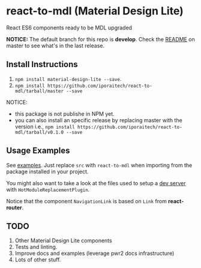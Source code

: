 # react-to-mdl (Material Design Lite)

React ES6 components ready to be MDL upgraded

**NOTICE:** The default branch for this repo is **develop**. Check the
[README](https://github.com/iporaitech/pwr2-docker/blob/master/README.md) on
master to see what's in the last release.

## Install Instructions

1. `npm install material-design-lite --save`.
2. `npm install https://github.com/iporaitech/react-to-mdl/tarball/master --save`

NOTICE:
* this package is not publishe in NPM yet.
* you can also install an specific release by replacing master with the version
i.e., `npm install https://github.com/iporaitech/react-to-mdl/tarball/v0.1.0 --save`

## Usage Examples

See [examples](examples). Just replace `src` with `react-to-mdl` when importing
from the package installed in your project.

You might also want to take a look at the files used to setup a
[dev server](server.js) with `HotModuleReplacementPlugin`.

Notice that the component `NavigationLink` is based on `Link` from **react-router**.

## TODO

1. Other Material Design Lite components
2. Tests and linting.
3. Improve docs and examples (leverage pwr2 docs infrastructure)
4. Lots of other stuff.
